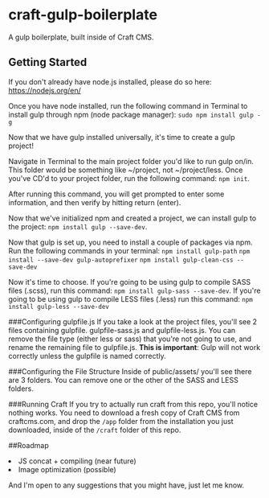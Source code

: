 # craft-gulp-boilerplate
A gulp boilerplate, built inside of Craft CMS.

## Getting Started
If you don't already have node.js installed, please do so here: https://nodejs.org/en/

Once you have node installed, run the following command in Terminal to install gulp through npm (node package manager): `sudo npm install gulp -g`

Now that we have gulp installed universally, it's time to create a gulp project!

Navigate in Terminal to the main project folder you'd like to run gulp on/in. This folder would be something like ~/project, not ~/project/less. Once you've CD'd to your project folder, run the following command: `npm init`.

After running this command, you will get prompted to enter some information, and then verify by hitting return (enter).

Now that we've initialized npm and created a project, we can install gulp to the project: `npm install gulp --save-dev`.

Now that gulp is set up, you need to install a couple of packages via npm. Run the following commands in your terminal:
`npm install gulp-path`
`npm install --save-dev gulp-autoprefixer`
`npm install gulp-clean-css --save-dev`

Now it's time to choose. If you're going to be using gulp to compile SASS files (.scss), run this command: `npm install gulp-sass --save-dev`. If you're going to be using gulp to compile LESS files (.less) run this command: `npm install gulp-less --save-dev`


###Configuring gulpfile.js
If you take a look at the project files, you'll see 2 files containing gulpfile. gulpfile-sass.js and gulpfile-less.js. You can remove the file type (either less or sass) that you're not going to use, and rename the remaining file to gulpfile.js. **This is important**: Gulp will not work correctly unless the gulpfile is named correctly.

###Configuring the File Structure
Inside of public/assets/ you'll see there are 3 folders. You can remove one or the other of the SASS and LESS folders.

###Running Craft
If you try to actually run craft from this repo, you'll notice nothing works. You need to download a fresh copy of Craft CMS from craftcms.com, and drop the `/app` folder from the installation you just downloaded, inside of the  `/craft` folder of this repo.

##Roadmap
<li>JS concat + compiling (near future)</li>
<li>Image optimization (possible)</li>

And I'm open to any suggestions that you might have, just let me know.
